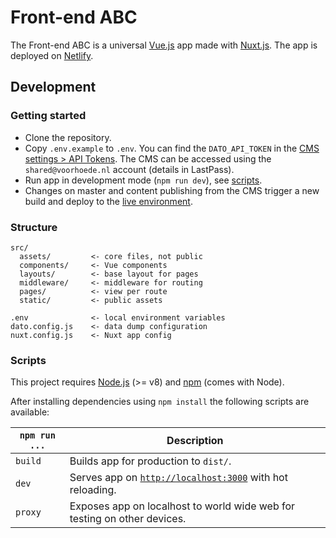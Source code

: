 # Front-end ABC

The Front-end ABC is a universal [Vue.js](https://vuejs.org/) app made with [Nuxt.js](https://nuxtjs.org/). The app is deployed on [Netlify](https://www.netlify.com/).

## Development

### Getting started

* Clone the repository.
* Copy `.env.example` to `.env`. You can find the `DATO_API_TOKEN` in the [CMS settings > API Tokens](https://front-end-abc.admin.datocms.com/admin/access_tokens/11195/edit). The CMS can be accessed using the `shared@voorhoede.nl` account (details in LastPass).
* Run app in development mode (`npm run dev`), see [scripts](#scripts).
* Changes on master and content publishing from the CMS trigger a new build and deploy to the [live environment](https://front-end-abc.netlify.com/).

### Structure

```
src/
  assets/         <- core files, not public
  components/     <- Vue components
  layouts/        <- base layout for pages
  middleware/     <- middleware for routing
  pages/          <- view per route
  static/         <- public assets

.env              <- local environment variables
dato.config.js    <- data dump configuration
nuxt.config.js    <- Nuxt app config
```

### Scripts

This project requires [Node.js](http://nodejs.org/) (>= v8) and [npm](https://npmjs.org/) (comes with Node).

After installing dependencies using `npm install` the following scripts are available:

`npm run ...` | Description
---|---
`build` | Builds app for production to `dist/`.
`dev` | Serves app on [`http://localhost:3000`](http://localhost:3000) with hot reloading.
`proxy` | Exposes app on localhost to world wide web for testing on other devices.